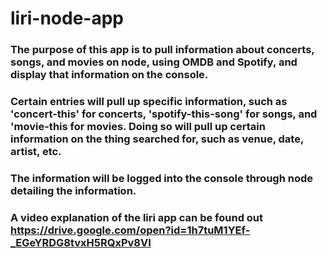 # liri-node-app

### The purpose of this app is to pull information about concerts, songs, and movies on node, using OMDB and Spotify, and display that information on the console.
### Certain entries will pull up specific information, such as 'concert-this' for concerts, 'spotify-this-song' for songs, and 'movie-this for movies. Doing so will pull up certain information on the thing searched for, such as venue, date, artist, etc.
### The information will be logged into the console through node detailing the information.
### A video explanation of the liri app can be found out https://drive.google.com/open?id=1h7tuM1YEf-_EGeYRDG8tvxH5RQxPv8VI
